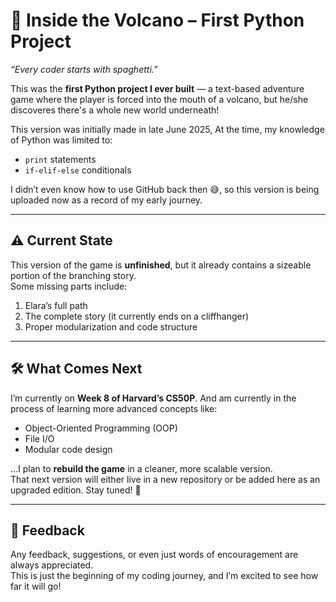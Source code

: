 # 🌋 Inside the Volcano – First Python Project
*“Every coder starts with spaghetti.”*

This was the **first Python project I ever built** — a text-based adventure game where the player is forced into the mouth of a volcano, but he/she discoveres there's a whole new world underneath! 

This version was initially made in late June 2025,
At the time, my knowledge of Python was limited to:
- `print` statements  
- `if-elif-else` conditionals  

I didn’t even know how to use GitHub back then 😅, so this version is being uploaded now as a record of my early journey.  

---

## ⚠️ Current State
This version of the game is **unfinished**, but it already contains a sizeable portion of the branching story.  
Some missing parts include:
1. Elara’s full path  
2. The complete story (it currently ends on a cliffhanger)  
3. Proper modularization and code structure  

---

## 🛠️ What Comes Next
I’m currently on **Week 8 of Harvard’s CS50P**. And am currently in the process of learning more advanced concepts like:
- Object-Oriented Programming (OOP)  
- File I/O  
- Modular code design  

…I plan to **rebuild the game** in a cleaner, more scalable version.  
That next version will either live in a new repository or be added here as an upgraded edition. Stay tuned! 🚀  

---

## 🙌 Feedback
Any feedback, suggestions, or even just words of encouragement are always appreciated.  
This is just the beginning of my coding journey, and I’m excited to see how far it will go!  